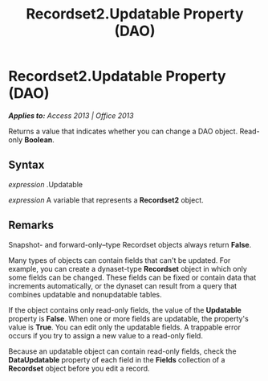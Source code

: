 ﻿---
title: Recordset2.Updatable Property (DAO)
TOCTitle: Updatable Property
ms:assetid: ad8184b6-ffe3-dde6-ddee-4b23cdaa9c59
ms:mtpsurl: https://msdn.microsoft.com/en-us/library/Ff821726(v=office.15)
ms:contentKeyID: 48547041
ms.date: 09/18/2015
mtps_version: v=office.15
---

# Recordset2.Updatable Property (DAO)


_**Applies to:** Access 2013 | Office 2013_

Returns a value that indicates whether you can change a DAO object. Read-only **Boolean**.

## Syntax

*expression* .Updatable

*expression* A variable that represents a **Recordset2** object.

## Remarks

Snapshot- and forward-only–type Recordset objects always return **False**.

Many types of objects can contain fields that can't be updated. For example, you can create a dynaset-type **Recordset** object in which only some fields can be changed. These fields can be fixed or contain data that increments automatically, or the dynaset can result from a query that combines updatable and nonupdatable tables.

If the object contains only read-only fields, the value of the **Updatable** property is **False**. When one or more fields are updatable, the property's value is **True**. You can edit only the updatable fields. A trappable error occurs if you try to assign a new value to a read-only field.

Because an updatable object can contain read-only fields, check the **DataUpdatable** property of each field in the **Fields** collection of a **Recordset** object before you edit a record.

